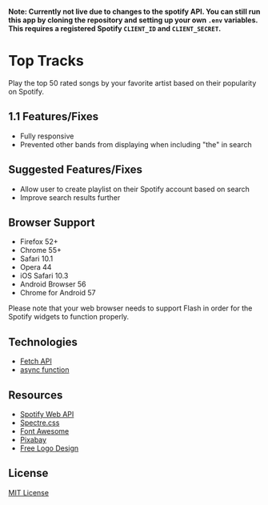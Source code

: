 **Note: Currently not live due to changes to the spotify API. You can still run this app by cloning the repository and setting up your own `.env` variables. This requires a registered Spotify `CLIENT_ID` and `CLIENT_SECRET`.**

# Top Tracks
Play the top 50 rated songs by your favorite artist based on their popularity on Spotify.

## 1.1 Features/Fixes
* Fully responsive
* Prevented other bands from displaying when including "the" in search

## Suggested Features/Fixes
* Allow user to create playlist on their Spotify account based on search
* Improve search results further

## Browser Support
* Firefox 52+
* Chrome 55+
* Safari 10.1
* Opera 44
* iOS Safari 10.3
* Android Browser 56
* Chrome for Android 57

Please note that your web browser needs to support Flash in order for the Spotify widgets to function properly.

## Technologies
* [Fetch API](https://developer.mozilla.org/en-US/docs/Web/API/Fetch_API)
* [async function](https://developer.mozilla.org/en-US/docs/Web/JavaScript/Reference/Statements/async_function)

## Resources
* [Spotify Web API](https://developer.spotify.com/web-api/)
* [Spectre.css](https://github.com/picturepan2/spectre)
* [Font Awesome](http://fontawesome.io)
* [Pixabay](https://pixabay.com)
* [Free Logo Design](https://www.freelogodesign.org)

## License
[MIT License](https://github.com/JazzBrotha/top-tracks/blob/master/LICENSE)
